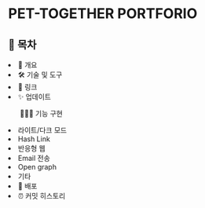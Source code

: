 <h1>PET-TOGETHER PORTFORIO</h1>

<h2>📗 목차</h2>
<li>📝 개요</li>
<li>🛠 기술 및 도구</li>
<li>🔗 링크</li>
<li>✨ 업데이트</li>
<ul>👨🏻‍💻 기능 구현</ul>
<li>라이트/다크 모드</li>
<li>Hash Link</li>
<li>반응형 웹</li>
<li>Email 전송</li>
<li>Open graph</li>
<li>기타</li>
<li>🚀 배포</li>
<li>⏰ 커밋 히스토리</li>
